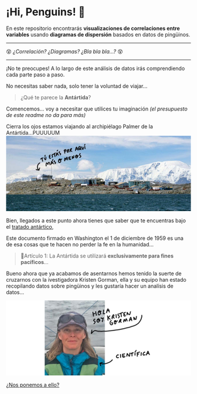 # ¡Hi, Penguins! 🐧

En este repositorio encontrarás **visualizaciones de correlaciones entre variables** usando **diagramas de dispersión** basados en datos de pingüinos.

---
😵 *¿Correlación? ¿Diagramas? ¿Bla bla bla...?* 😵  

--- 

 ¡No te preocupes! A lo largo de este análisis de datos irás comprendiendo cada parte paso a paso.

No necesitas saber nada, solo tener la voluntad de viajar... 

> ¿Qué te parece la **Antártida**? 

Comencemos... voy a necesitar que utilices tu imaginación *(el presupuesto de este readme no da para más)* 

Cierra los ojos estamos viajando al archipiélago Palmer de la Antártida...PUUUUUM
<img src="./files/palmer_travel.jpg"/>

Bien, llegados a este punto ahora tienes que saber que te encuentras bajo el [tratado antártico](https://www.ciencia.gob.es/Organismos-y-Centros/Comite-Polar-Espanol/Tratado-Antartico.html;jsessionid=A025137586B4CCFB1D608323D604080C.1),

Este documento  firmado en Washington el 1 de diciembre de 1959 es una de esa cosas que te hacen no perder la fe en la humanidad...

> 📖Artículo 1: La Antártida se utilizará **exclusivamente para fines pacíficos**...

Bueno ahora que ya acabamos de asentarnos hemos tenido la suerte de cruzarnos con la ivestigadora Kristen Gorman, ella y su equipo han estado recopilando datos sobre pingüinos y les gustaría hacer un analísis de datos... 

<img src="./files/kristen_gorman_ocean_sciences.jpg"/>

[¿Nos ponemos a ello?](./penguins-data-analisis.ipynb)



